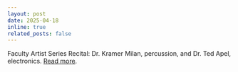 ```yaml
---
layout: post
date: 2025-04-18
inline: true
related_posts: false
---
```

Faculty Artist Series Recital: Dr. Kramer Milan, percussion, and Dr. Ted Apel, electronics. [Read more](../music/facultyrecital).

